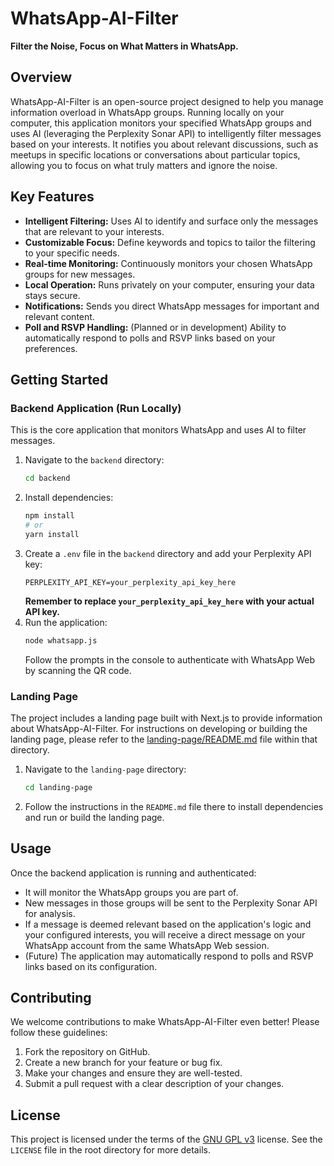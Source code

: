# WhatsApp-AI-Filter

**Filter the Noise, Focus on What Matters in WhatsApp.**

## Overview

WhatsApp-AI-Filter is an open-source project designed to help you manage information overload in WhatsApp groups. Running locally on your computer, this application monitors your specified WhatsApp groups and uses AI (leveraging the Perplexity Sonar API) to intelligently filter messages based on your interests. It notifies you about relevant discussions, such as meetups in specific locations or conversations about particular topics, allowing you to focus on what truly matters and ignore the noise.

## Key Features

* **Intelligent Filtering:** Uses AI to identify and surface only the messages that are relevant to your interests.
* **Customizable Focus:** Define keywords and topics to tailor the filtering to your specific needs.
* **Real-time Monitoring:** Continuously monitors your chosen WhatsApp groups for new messages.
* **Local Operation:** Runs privately on your computer, ensuring your data stays secure.
* **Notifications:** Sends you direct WhatsApp messages for important and relevant content.
* **Poll and RSVP Handling:** (Planned or in development) Ability to automatically respond to polls and RSVP links based on your preferences.

## Getting Started

### Backend Application (Run Locally)

This is the core application that monitors WhatsApp and uses AI to filter messages.

1.  Navigate to the `backend` directory:
    ```bash
    cd backend
    ```
2.  Install dependencies:
    ```bash
    npm install
    # or
    yarn install
    ```
3.  Create a `.env` file in the `backend` directory and add your Perplexity API key:
    ```env
    PERPLEXITY_API_KEY=your_perplexity_api_key_here
    ```
    **Remember to replace `your_perplexity_api_key_here` with your actual API key.**
4.  Run the application:
    ```bash
    node whatsapp.js
    ```
    Follow the prompts in the console to authenticate with WhatsApp Web by scanning the QR code.

### Landing Page

The project includes a landing page built with Next.js to provide information about WhatsApp-AI-Filter. For instructions on developing or building the landing page, please refer to the [landing-page/README.md](landing-page/README.md) file within that directory.

1.  Navigate to the `landing-page` directory:
    ```bash
    cd landing-page
    ```
2.  Follow the instructions in the `README.md` file there to install dependencies and run or build the landing page.

## Usage

Once the backend application is running and authenticated:

* It will monitor the WhatsApp groups you are part of.
* New messages in those groups will be sent to the Perplexity Sonar API for analysis.
* If a message is deemed relevant based on the application's logic and your configured interests, you will receive a direct message on your WhatsApp account from the same WhatsApp Web session.
* (Future) The application may automatically respond to polls and RSVP links based on its configuration.

## Contributing

We welcome contributions to make WhatsApp-AI-Filter even better! Please follow these guidelines:

1.  Fork the repository on GitHub.
2.  Create a new branch for your feature or bug fix.
3.  Make your changes and ensure they are well-tested.
4.  Submit a pull request with a clear description of your changes.

## License

This project is licensed under the terms of the [GNU GPL v3](LICENSE) license. See the `LICENSE` file in the root directory for more details.